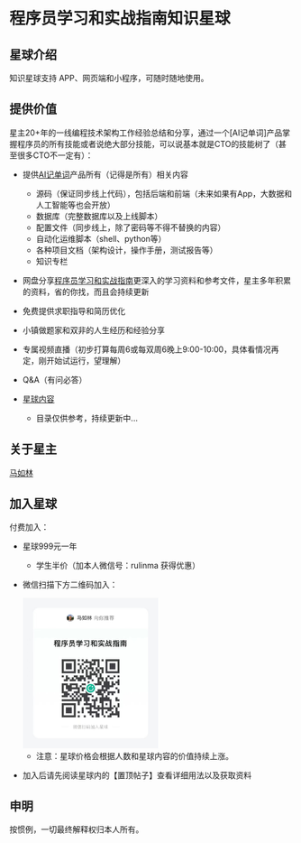 # 程序员学习和实战指南知识星球

## 星球介绍

知识星球支持 APP、网页端和小程序，可随时随地使用。

## 提供价值

星主20+年的一线编程技术架构工作经验总结和分享，通过一个[AI记单词]产品掌握程序员的所有技能或者说绝大部分技能，可以说基本就是CTO的技能树了（甚至很多CTO不一定有）：

* 提供[AI记单词](https://www.xianglesong.com/)产品所有（记得是所有）相关内容
  * 源码（保证同步线上代码），包括后端和前端（未来如果有App，大数据和人工智能等也会开放）
  * 数据库（完整数据库以及上线脚本）
  * 配置文件（同步线上，除了密码等不得不替换的内容）
  * 自动化运维脚本（shell、python等）
  * 各种项目文档（架构设计，操作手册，测试报告等）
  * 知识专栏
* 网盘分享[程序员学习和实战指南](https://github.com/rulinma/it)更深入的学习资料和参考文件，星主多年积累的资料，省的你找，而且会持续更新
* 免费提供求职指导和简历优化
* 小镇做题家和双非的人生经历和经验分享
* 专属视频直播（初步打算每周6或每双周6晚上9:00-10:00，具体看情况再定，刚开始试运行，望理解）
* Q&A（有问必答）

* [星球内容](Content.md)
  * 目录仅供参考，持续更新中...

## 关于星主

[马如林](https://github.com/rulinma/resume) 

## 加入星球

付费加入：

* 星球999元一年
  * 学生半价（加本人微信号：rulinma 获得优惠）
* 微信扫描下方二维码加入：

  <img src="images/star.jpeg" width="50%" alt="知识星球"/>

  * 注意：星球价格会根据人数和星球内容的价值持续上涨。
* 加入后请先阅读星球内的【置顶帖子】查看详细用法以及获取资料

## 申明

按惯例，一切最终解释权归本人所有。
